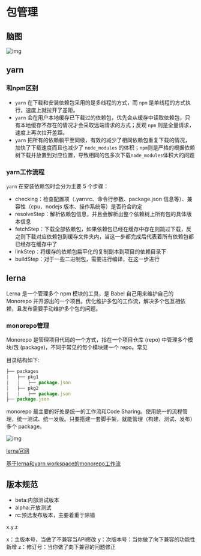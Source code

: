 # 包管理

## 脑图

![img](https://gitee.com/PENG_YUE/myImg/raw/master/uPic/TAtVQG.png)

## yarn

### 和npm区别

- `yarn` 在下载和安装依赖包采用的是多线程的方式，而 `npm` 是单线程的方式执行，速度上就拉开了差距。
- `yarn`  会在用户本地缓存已下载过的依赖包，优先会从缓存中读取依赖包，只有本地缓存不存在的情况才会采取远端请求的方式；反观 `npm` 则是全量请求，速度上再次拉开差距。
- `yarn` 把所有的依赖躺平至同级，有效的减少了相同依赖包重复下载的情况，加快了下载速度而且也减少了 `node_modules` 的体积；`npm`则是严格的根据依赖树下载并放置到对应位置，导致相同的包多次下载`node_modules`体积大的问题

### yarn工作流程

`yarn` 在安装依赖包时会分为主要 5 个步骤：

- checking：检查配置项（.yarnrc、命令行参数、package.json 信息等）、兼容性（cpu、nodejs 版本、操作系统等）是否符合约定
- resolveStep：解析依赖包信息，并且会解析出整个依赖树上所有包的具体版本信息
- fetchStep：下载全部依赖包，如果依赖包已经在缓存中存在则跳过下载，反之则下载对应依赖包到缓存文件夹内，当这一步都完成后代表着所有依赖包都已经存在缓存中了
- linkStep：将缓存的依赖包扁平化的复制副本到项目的依赖目录下
- buildStep：对于一些二进制包，需要进行编译，在这一步进行

## lerna

Lerna 是一个管理多个 npm 模块的工具，是 Babel 自己用来维护自己的 Monorepo 并开源出的一个项目。优化维护多包的工作流，解决多个包互相依赖，且发布需要手动维护多个包的问题。

### monorepo管理

Monorepo 是管理项目代码的一个方式，指在一个项目仓库 (repo) 中管理多个模块/包 (package)，不同于常见的每个模块建一个 repo。常见

目录结构如下:

```js
├── packages
|   ├── pkg1
|   |   ├── package.json
|   ├── pkg2
|   |   ├── package.json
├── package.json
```

monorepo 最主要的好处是统一的工作流和Code Sharing。使用统一的流程管理，统一测试、统一发版。只要搭建一套脚手架，就能管理（构建、测试、发布）多个 package。

![img](https://gitee.com/PENG_YUE/myImg/raw/master/uPic/tXnw6a.png)

[lerna官网](https://github.com/lerna/lerna)

[基于lerna和yarn workspace的monorepo工作流](https://zhuanlan.zhihu.com/p/71385053)

## 版本规范

- beta:内部测试版本
- alpha:开放测试
- rc:预选发布版本，主要着重于除错

x.y.z

x：主版本号，当做了不兼容当API修改
y：次版本号：当你做了向下兼容的功能性新增
z：修订号：当你做了向下兼容的问题修正
